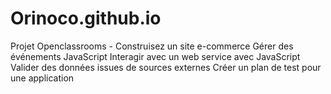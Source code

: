 # Orinoco.github.io
Projet Openclassrooms - Construisez un site e-commerce
Gérer des événements JavaScript Interagir avec un web service avec JavaScript 
Valider des données issues de sources externes 
Créer un plan de test pour une application
